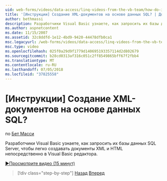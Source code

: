 ```yaml
---
uid: web-forms/videos/data-access/linq-videos-from-the-vb-team/how-do-i-create-xml-documents-from-sql-data
title: '[Инструкции] Создание XML-документов на основе данных SQL? | Документы Майкрософт'
author: bethmassi
description: Разработчики Visual Basic узнаете, как запросить их базы данных SQL Server, чтобы легко создавать документы XML и HTML непосредственно в редактор Visual Basic...
ms.author: aspnetcontent
ms.date: 11/15/2007
ms.assetid: 32c8ddfd-1e12-4bd9-9420-44478dfb0ca1
msc.legacyurl: /web-forms/videos/data-access/linq-videos-from-the-vb-team/how-do-i-create-xml-documents-from-sql-data
msc.type: video
ms.openlocfilehash: 025f0a29d9f1779d140695193357114d2d802679
ms.sourcegitcommit: b28cd0313af316c051c2ff8549865bff67f2fbb4
ms.translationtype: MT
ms.contentlocale: ru-RU
ms.lasthandoff: 07/05/2018
ms.locfileid: "37825558"
---
```

<a name="how-do-i-create-xml-documents-from-sql-data"></a>[Инструкции] Создание XML-документов на основе данных SQL?
====================
по [Бет Масси](https://github.com/bethmassi)

Разработчики Visual Basic узнаете, как запросить их базы данных SQL Server, чтобы легко создавать документы XML и HTML непосредственно в Visual Basic редактора.

[&#9654;Просмотрите видео (15 минут)](https://channel9.msdn.com/Blogs/ASP-NET-Site-Videos/how-do-i-create-xml-documents-from-sql-data)

> [!div class="step-by-step"]
> [Назад](how-do-i-enable-xml-intellisense-and-use-xml-namespaces.md)
> [Вперед](how-do-i-create-excel-spreadsheets-using-linq-to-xml.md)
